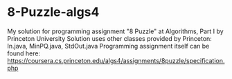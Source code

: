 # 8-Puzzle-algs4
My solution for programming assignment "8 Puzzle" at Algorithms, Part I by Princeton University
Solution uses other classes provided by Princeton: In.java, MinPQ.java, StdOut.java
Programming assignment itself can be found here: https://coursera.cs.princeton.edu/algs4/assignments/8puzzle/specification.php
